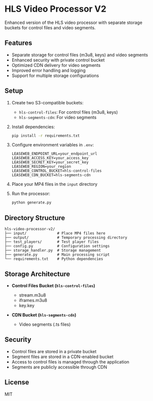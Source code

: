 # HLS Video Processor V2

Enhanced version of the HLS video processor with separate storage buckets for control files and video segments.

## Features

- Separate storage for control files (m3u8, keys) and video segments
- Enhanced security with private control bucket
- Optimized CDN delivery for video segments
- Improved error handling and logging
- Support for multiple storage configurations

## Setup

1. Create two S3-compatible buckets:
   - `hls-control-files`: For control files (m3u8, keys)
   - `hls-segments-cdn`: For video segments

2. Install dependencies:
   ```bash
   pip install -r requirements.txt
   ```

3. Configure environment variables in `.env`:
   ```env
   LEASEWEB_ENDPOINT_URL=your_endpoint_url
   LEASEWEB_ACCESS_KEY=your_access_key
   LEASEWEB_SECRET_KEY=your_secret_key
   LEASEWEB_REGION=your_region
   LEASEWEB_CONTROL_BUCKET=hls-control-files
   LEASEWEB_CDN_BUCKET=hls-segments-cdn
   ```

4. Place your MP4 files in the `input` directory

5. Run the processor:
   ```bash
   python generate.py
   ```

## Directory Structure

```
hls-video-processor-v2/
├── input/              # Place MP4 files here
├── output/             # Temporary processing directory
├── test_players/       # Test player files
├── config.py           # Configuration settings
├── storage_handler.py  # Storage management
├── generate.py         # Main processing script
└── requirements.txt    # Python dependencies
```

## Storage Architecture

- **Control Files Bucket (`hls-control-files`)**
  - stream.m3u8
  - iframes.m3u8
  - key.key

- **CDN Bucket (`hls-segments-cdn`)**
  - Video segments (.ts files)

## Security

- Control files are stored in a private bucket
- Segment files are stored in a CDN-enabled bucket
- Access to control files is managed through the application
- Segments are publicly accessible through CDN

## License

MIT 